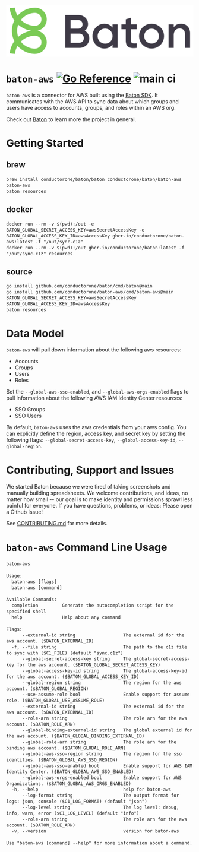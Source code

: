 ![Baton Logo](./docs/images/baton-logo.png)

# `baton-aws` [![Go Reference](https://pkg.go.dev/badge/github.com/conductorone/baton-aws.svg)](https://pkg.go.dev/github.com/conductorone/baton-aws) ![main ci](https://github.com/conductorone/baton-aws/actions/workflows/main.yaml/badge.svg)

`baton-aws` is a connector for AWS built using the [Baton SDK](https://github.com/conductorone/baton-sdk). It communicates with the AWS API to sync data about which groups and users have access to accounts, groups, and roles within an AWS org.

Check out [Baton](https://github.com/conductorone/baton) to learn more the project in general.

# Getting Started

## brew

```
brew install conductorone/baton/baton conductorone/baton/baton-aws
baton-aws
baton resources
```

## docker

```
docker run --rm -v $(pwd):/out -e BATON_GLOBAL_SECRET_ACCESS_KEY=awsSecretAccessKey -e BATON_GLOBAL_ACCESS_KEY_ID=awsAccessKey ghcr.io/conductorone/baton-aws:latest -f "/out/sync.c1z"
docker run --rm -v $(pwd):/out ghcr.io/conductorone/baton:latest -f "/out/sync.c1z" resources
```

## source

```
go install github.com/conductorone/baton/cmd/baton@main
go install github.com/conductorone/baton-aws/cmd/baton-aws@main
BATON_GLOBAL_SECRET_ACCESS_KEY=awsSecretAccessKey BATON_GLOBAL_ACCESS_KEY_ID=awsAccessKey
baton resources
```

# Data Model

`baton-aws` will pull down information about the following aws resources:

- Accounts
- Groups
- Users
- Roles

Set the `--global-aws-sso-enabled`, and `--global-aws-orgs-enabled` flags to pull information about the following AWS IAM Identity Center resources:
- SSO Groups
- SSO Users

By default, `baton-aws` uses the aws credentials from your aws config. You can explicitly define the region, access key, and secret key by setting the following flags: `--global-secret-access-key`, `--global-access-key-id`, `--global-region`.
# Contributing, Support and Issues

We started Baton because we were tired of taking screenshots and manually building spreadsheets. We welcome contributions, and ideas, no matter how small -- our goal is to make identity and permissions sprawl less painful for everyone. If you have questions, problems, or ideas: Please open a Github Issue!

See [CONTRIBUTING.md](https://github.com/ConductorOne/baton/blob/main/CONTRIBUTING.md) for more details.

# `baton-aws` Command Line Usage

```
baton-aws

Usage:
  baton-aws [flags]
  baton-aws [command]

Available Commands:
  completion         Generate the autocompletion script for the specified shell
  help               Help about any command

Flags:
      --external-id string                  The external id for the aws account. ($BATON_EXTERNAL_ID)
  -f, --file string                         The path to the c1z file to sync with ($C1_FILE) (default "sync.c1z")
      --global-secret-access-key string     The global-secret-access-key for the aws account. ($BATON_GLOBAL_SECRET_ACCESS_KEY)
      --global-access-key-id string         The global-access-key-id for the aws account. ($BATON_GLOBAL_ACCESS_KEY_ID)
      --global-region string                The region for the aws account. ($BATON_GLOBAL_REGION)
      --use-assume-role bool                Enable support for assume role. ($BATON_GLOBAL_USE_ASSUME_ROLE)
      --external-id string                  The external id for the aws account. ($BATON_EXTERNAL_ID)
      --role-arn string                     The role arn for the aws account. ($BATON_ROLE_ARN)
      --global-binding-external-id string   The global external id for the aws account. ($BATON_GLOBAL_BINDING_EXTERNAL_ID)
      --global-role-arn string              The role arn for the binding aws account. ($BATON_GLOBAL_ROLE_ARN)
      --global-aws-sso-region string        The region for the sso identities. ($BATON_GLOBAL_AWS_SSO_REGION)
      --global-aws-sso-enabled bool         Enable support for AWS IAM Identity Center. ($BATON_GLOBAL_AWS_SSO_ENABLED)
      --global-aws-orgs-enabled bool        Enable support for AWS Organizations. ($BATON_GLOBAL_AWS_ORGS_ENABLED)
  -h, --help                                help for baton-aws
      --log-format string                   The output format for logs: json, console ($C1_LOG_FORMAT) (default "json")
      --log-level string                    The log level: debug, info, warn, error ($C1_LOG_LEVEL) (default "info")
      --role-arn string                     The role arn for the aws account. ($BATON_ROLE_ARN)
  -v, --version                             version for baton-aws

Use "baton-aws [command] --help" for more information about a command.

```
